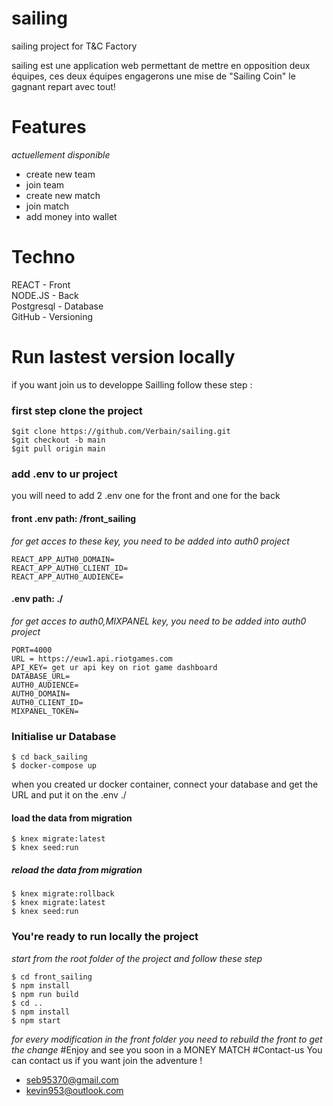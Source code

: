 # sailing
sailing project for T&amp;C Factory 

sailing est une application web permettant de mettre en opposition deux équipes,
ces deux équipes engagerons une mise de "Sailing Coin" le gagnant repart avec tout!

# Features
_actuellement disponible_
* create new team
* join team
* create new match
* join match
* add money into wallet

# Techno
REACT - Front  
NODE.JS - Back  
Postgresql - Database  
GitHub - Versioning

# Run lastest version locally
if you want join us to developpe Sailling follow these step :
### first step clone the project
```
$git clone https://github.com/Verbain/sailing.git
$git checkout -b main
$git pull origin main
```
### add .env to ur project
you will need to add 2 .env one for the front and one for the back

#### front .env path: /front_sailing
_for get acces to these key, you need to be added into auth0 project_
```
REACT_APP_AUTH0_DOMAIN=
REACT_APP_AUTH0_CLIENT_ID=
REACT_APP_AUTH0_AUDIENCE=
```
#### .env path: ./
_for get acces to auth0,MIXPANEL key, you need to be added into auth0 project_
```
PORT=4000
URL = https://euw1.api.riotgames.com
API_KEY= get ur api key on riot game dashboard
DATABASE_URL=
AUTH0_AUDIENCE=
AUTH0_DOMAIN=
AUTH0_CLIENT_ID=
MIXPANEL_TOKEN=

```
### Initialise ur Database
```
$ cd back_sailing
$ docker-compose up
```
when you created ur docker container, connect your database and get the URL and put it 
on the .env ./
#### load the data from migration
```
$ knex migrate:latest
$ knex seed:run
```
##### reload the data from migration
```
$ knex migrate:rollback
$ knex migrate:latest
$ knex seed:run
```
### You're ready to run locally the project
_start from the root folder of the project and follow these step_
```
$ cd front_sailing
$ npm install
$ npm run build
$ cd ..
$ npm install
$ npm start
```
_for every modification in the front folder you need to rebuild the front to 
get the change_
#Enjoy and see you soon in a MONEY MATCH
#Contact-us
You can contact us if you want join the adventure ! 
* seb95370@gmail.com
* kevin953@outlook.com
